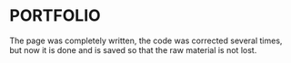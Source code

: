 # PORTFOLIO
The page was completely written, the code was corrected several times, but now it is done and is saved so that the raw material is not lost.
